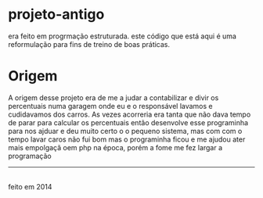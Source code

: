 # projeto-antigo

era feito em progrmação estruturada.
este código que está aqui é uma reformulação para fins de treino de boas práticas.

# Origem

A origem desse projeto era de me a judar a contabilizar e divir os percentuais numa
garagem onde eu e o responsável lavamos  e cudidavamos dos carros.
As vezes acorreria era tanta que não dava tempo de parar para calcular os percentuais então
desenvolve esse programinha para nos ajduar e deu muito certo o o pequeno sistema, mas com com o tempo lavar caros não fui bom
mas o programinha ficou e me ajudou ater mais empolgaçã oem php na época, porém a fome me fez largar a programação  

<hr>
<br>
feito em 2014
